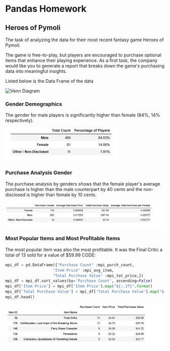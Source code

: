 # Pandas Homework
## Heroes of Pymoli

The task of analyzing the data for their most recent fantasy game Heroes of Pymoli.

The game is free-to-play, but players are encouraged to purchase optional items that enhance their playing experience. As a first task, the company would like you to generate a report that breaks down the game's purchasing data into meaningful insights.

Listed below is the Data Frame of the data

![Venn Diagram](./Resources/DataFram1.jpg)  

### Gender Demographics

The gender for male players is significantly higher than female (84%, 14% respectively).

![Venn Diagram](./Resources/Gender_Demo.jpg)

### Purchase Analysis Gender

The purchase analysis by genders shows that the female player's average purchase is higher than the male counterpart by 40 cents and the non-disclosed is higher than female by 10 cents.   

![Venn Diagram](./Resources/Gender_Purchases.jpg)

### Most Popular Items and Most Profitable Items

The most popular item was also the most profitable. It was the Final Critic a total of 13 sold for a value of $59.99
CODE:

```python
mpi_df = pd.DataFrame({"Purchase Count" :mpi_purch_count,
                     "Item Price" :mpi_avg_item,
                     "Total Purchase Value" :mpi_tot_price,})
mpi_df = mpi_df.sort_values(by='Purchase Count', ascending=False)
mpi_df['Item Price'] = mpi_df['Item Price'].map("${:.2f}".format)
mpi_df['Total Purchase Value'] = mpi_df['Total Purchase Value'].map("${:.2f}".format)
mpi_df.head()

```
![Venn Diagram](./Resources/MPI.jpg)